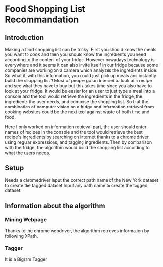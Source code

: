 # Food Shopping List Recommandation

## Introduction
Making a food shopping list can be tricky. First you should know the meals you want to cook and then you should know the ingredients you need according to the content of your fridge. However nowadays technology is everywhere and it seems it can also invite itself in our fridge because some companies are working on a camera which analyzes the ingredients inside.
So what if, with this information, you could just pick up meals and instantly build the shopping list ? Most of people go on internet to look at a recipe and see what they have to buy but this takes time since you also have to look at your fridge. It would be easier for an user to just type a meal into a console and the tool would retrieve the ingredients in the fridge, the ingredients the user needs, and compose the shopping list.
So that the combination of computer vision on a fridge and information retrieval from cooking websites could be the next tool against waste of both time and food.

Here I only worked on information retrieval part, the user should enter names of recipes in the console and the tool would retrieve the best recipe's ingredients by searching on internet thanks to a chrome driver, using regular expressions, and tagging ingredients. Then by comparison with the fridge, the algorithm would build the shopping list according to what the users needs.

## Setup

Needs a chromedriver 
Input the correct path name of the New York dataset to create the tagged dataset 
Input any path name to create the tagged dataset

## Information about the algorithm 

### Mining Webpage

Thanks to the chrome webdriver, the algorithm retrieves information by following XPath.

### Tagger 

It is a Bigram Tagger 
